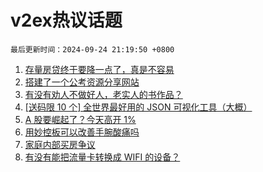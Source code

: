# v2ex热议话题

`最后更新时间：2024-09-24 21:19:50 +0800`

1. [存量房贷终于要降一点了，真是不容易](https://www.v2ex.com/t/1075268)
1. [搭建了一个公考资源分享网站](https://www.v2ex.com/t/1075302)
1. [有没有劝人不做好人，老实人的书作品？](https://www.v2ex.com/t/1075340)
1. [[送码限 10 个] 全世界最好用的 JSON 可视化工具（大概）](https://www.v2ex.com/t/1075250)
1. [A 股要崛起了？今天高开 1%](https://www.v2ex.com/t/1075277)
1. [用妙控板可以改善手腕酸痛吗](https://www.v2ex.com/t/1075271)
1. [家庭内部买房争议](https://www.v2ex.com/t/1075419)
1. [有没有能把流量卡转换成 WIFI 的设备？](https://www.v2ex.com/t/1075221)


